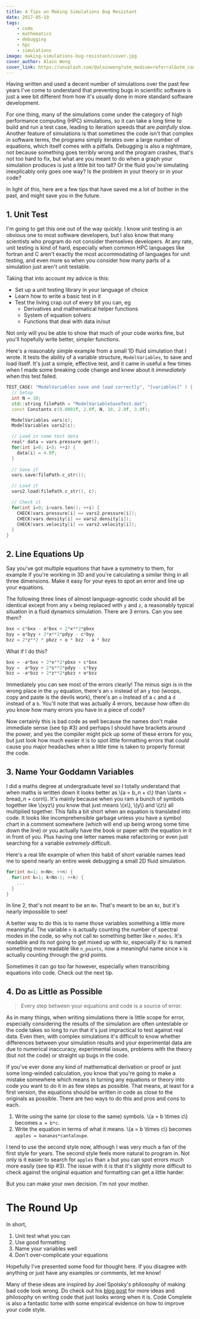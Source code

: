 ```yaml
---
title: 4 Tips on Making Simulations Bug Resistant
date: 2017-05-19
tags:
    - code
    - mathematics
    - debugging
    - hpc
    - simulations
image: making-simulations-bug-resistant/cover.jpg
cover_author: Alain Wong
cover_link: https://unsplash.com/@alainwong?utm_medium=referral&utm_campaign=photographer-credit
---
```


Having written and used a decent number of simulations over the past few years I've come to understand that preventing bugs in scientific software is just a wee bit different from how it's usually done in more standard software development.

For one thing, many of the simulations come under the category of high performance computing (HPC) simulations, so it can take a long time to build and run a test case, leading to iteration speeds that are *painfully* slow. Another feature of simulations is that sometimes the code isn't that complex in software terms, the programs simply iterates over a large number of equations, which itself comes with a pitfalls. Debugging is also a nightmare, not because something goes terribly wrong and the program crashes, that's not too hard to fix, but what are you meant to do when a graph your simulation produces is just a little bit too tall? Or the fluid you're simulating inexplicably only goes one way? Is the problem in your theory or in your code?

In light of this, here are a few tips that have saved me a lot of bother in the past, and might save you in the future.

## 1. Unit Test
I'm going to get this one out of the way quickly. I know unit testing is an obvious one to most software developers, but I also know that many scientists who program do not consider themselves developers. At any rate, unit testing is kind of hard, especially when common HPC languages like fortran and C aren't exactly the most accommodating of languages for unit testing, and even more so when you consider how many parts of a simulation just aren't unit testable.

Taking that into account my advice is this:

- Set up a unit testing library in your language of choice
- Learn how to write a basic test in it
- Test the living crap out of every bit you can, eg
  - Derivatives and mathematical helper functions
  - System of equation solvers
  - Functions that deal with data in/out

Not only will you be able to show that much of your code works fine, but you'll hopefully write better, simpler functions.

Here's a reasonably simple example from a small 1D fluid simulation that I wrote. It tests the ability of a variable structure, `ModelVariables`, to save and load itself. It's just a simple, effective test, and it came in useful a few times when I made some breaking code change and knew about it *immediately* when this test failed.

``` cpp
TEST_CASE( "ModelVariables save and load correctly", "[variables]" ) {
  // Setup
  int N = 10;
  std::string filePath = "ModelVariableSaveTest.dat";
  const Constants c(0.0001f, 2.0f, N, 10, 2.0f, 3.0f);

  ModelVariables vars(c);
  ModelVariables vars2(c);

  // Load in some test data
  real* data = vars.pressure.get();
  for(int i=0; i<5; ++i) {
    data[i] = 4.0f;
  }
  
  // Save it
  vars.save(filePath.c_str());

  // Load it
  vars2.load(filePath.c_str(), c);

  // Check it
  for(int i=0; i<vars.len(); ++i) {
    CHECK(vars.pressure[i] == vars2.pressure[i]);
    CHECK(vars.density[i] == vars2.density[i]);
    CHECK(vars.velocity[i] == vars2.velocity[i]);
  }
}
```

## 2. Line Equations Up
Say you've got multiple equations that have a symmetry to them, for example if you're working in 3D and you're calculating a similar thing in all three dimensions. Make it easy for your eyes to spot an error and line up your equations.

The following three lines of almost language-agnostic code should all be identical except from any `x` being replaced with `y` and `z`, a reasonably typical situation in a fluid dynamics simulation. There are 3 errors. Can you see them?

``` cpp
bxx = c*bxx - a*bxx + 2*x**2*pbxx
byy = a*byy + 2*x**2*pdyy - c*byy
bzz = 2*z**2 * pbzz + o * bzz - a * bzz 
```

What if I do this?

``` cpp
bxx = -a*bxx + 2*x**2*pbxx + c*bxx 
byy =  a*byy + 2*s**2*pdyy - c*byy
bzz = -a*bzz + 2*z**2*pbzz + o*bzz  
```

Immediately you can see most of the errors clearly! The minus sign is in the wrong place in the `yy` equation, there's an `s` instead of an `y` too (woops, copy and paste is the devils work), there's an `o` instead of a `c` and a `d` instead of a `b`. You'll note that was actually 4 errors, because how often do you know how many errors you have in a piece of code?

Now certainly this is bad code as well because the names don't make immediate sense (see tip #3) and perhaps I should have brackets around the power, and yes the compiler might pick up some of these errors for you, but just look how much easier it is to spot little formatting errors that *could* cause you major headaches when a little time is taken to properly format the code. 

## 3. Name Your Goddamn Variables
I did a maths degree at undergraduate level so I totally understand that when maths is written down it looks better as \\(a = b_n + c\\) than \\(ants = bread_n + corn\\). It's mainly because when you ram a bunch of symbols together like \\(xyz\\) you know that just means \\(x\\), \\(y\\) and \\(z\\) all multiplied together. This falls a bit short when an equation is translated into code. It looks like incomprehensible garbage unless you have a symbol chart in a comment somewhere (which will end up being wrong some time down the line) or you actually have the book or paper with the equation in it in front of you. Plus having one letter names make refactoring or even just searching for a variable *extremely* difficult.

Here's a real life example of when this habit of short variable names lead me to spend nearly an entire week debugging a small 2D fluid simulation.

``` cpp
for(int n=1; n<Nn; ++n) {
  for(int k=1; k<Nn-1; ++k) {
    ...
  }
}
```

In line 2, that's not meant to be an `Nn`. That's meant to be an `Nz`, but it's nearly impossible to see!

A better way to do this is to name those variables something a little more meaningful. The variable `n` is actually counting the number of spectral modes in the code, so why not call `Nn` something better like `n_modes`. It's readable and its not going to get mixed up with `Nz`, especially if `Nz` is named something more readable like `n_points`, now a meaningful name since `k` is actually counting through the grid points. 

Sometimes it can go too far however, especially when transcribing equations into code. Check out the next tip.

## 4. Do as Little as Possible

> Every step between your equations and code is a source of error.

As in many things, when writing simulations there is little scope for error, especially considering the results of the simulation are often untestable or the code takes so long to run that it's just impractical to test against real data. Even then, with complex simulations it's difficult to know whether differences between your simulation results and your experimental data are due to numerical inaccuracy, experimental issues, problems with the theory (but not the code) or straight up bugs in the code.

If you've ever done any kind of mathematical derivation or proof or just some long-winded calculation, you know that you're going to make a mistake somewhere which means in turning any equations or theory into code you want to do it in as few steps as possible. That means, at least for a first version, the equations should be written in code as close to the originals as possible. There are two ways to do this and pros and cons to each.

1. Write using the same (or close to the same) symbols. \\(a  = b \times c\\) becomes `a = b*c`.
2. Write the equation in terms of what it means. \\(a = b \times c\\) becomes `apples = bananas*cantaloupe`.

I tend to use the second style now, although I was very much a fan of the first style for years. The second style feels more natural to program in. Not only is it easier to search for `apples` than `a` but you can spot errors much more easily (see tip #3). The issue with it is that it's slightly more difficult to check against the original equation and formatting can get a little harder.

But you can make your own decision. I'm not your mother.

# The Round Up
In short,

1. Unit test what you can
2. Use good formatting
3. Name your variables well
4. Don't over-complicate your equations

Hopefully I've presented some food for thought here. If you disagree with anything or just have any examples or comments, let me know!

Many of these ideas are inspired by Joel Spolsky's philosophy of making bad code look wrong. Do check out his [blog post](https://www.joelonsoftware.com/2005/05/11/making-wrong-code-look-wrong/) for more ideas and philosophy on writing code that just looks wrong when it is. Code Complete is also a fantastic tome with some empirical evidence on how to improve your code style.
